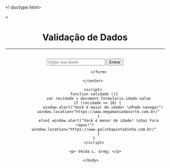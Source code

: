 <! doctype html>
<html lang="pt-br">
    <head>
        <meta charset="utf-8">
        <title> Validação de Dados</title>>
        </head>
        <body>
            <h1 align="center"> Validação de Dados </h1>
            <hr> 
            <br> 
            <center> 
                <form name="formulario"> 
                    <input type="text" placeholder="Digite sua idade" name="idade">
                    <input type="button" value="Entrar" onclick="validade()">

                </form>
            
            </center> 

            <script> 
            function validade (){
                var recidade = document.formulario.idade.value
                if (recidade >= 18) { 
                    window.alert("Você é maior de idade! \nPode navegar")
                window.location="https://www.megamaniadasorte.com.br/"
                }
                else{ window.alert("Você é menor de idade! \nSai Fora rapaz!")
            window.location="https://www.galinhapintadinha.com.br/"
                }
            }
            </script>
            
             <p> Veida L. &reg; </p>

         </body>
  </html>

